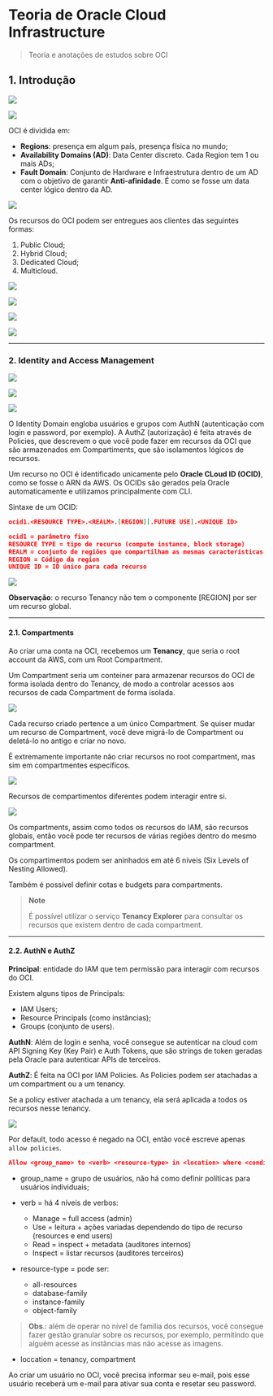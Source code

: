 # Teoria de Oracle Cloud Infrastructure

> Teoria e anotações de estudos sobre OCI

## 1. Introdução

![](../imagens/intro-7pilares.png)

![](../imagens/intro-regions.png)

OCI é dividida em:

- **Regions**: presença em algum país, presença física no mundo;
- **Availability Domains (AD)**: Data Center discreto. Cada Region tem 1 ou mais ADs;
- **Fault Domain**: Conjunto de Hardware e Infraestrutura dentro de um AD com o objetivo de garantir **Anti-afinidade**. É como se fosse um data center lógico dentro da AD.

![](../imagens/intro-infraOCI.png)

Os recursos do OCI podem ser entregues aos clientes das seguintes formas:

1. Public Cloud;
2. Hybrid Cloud;
3. Dedicated Cloud;
4. Multicloud.

![](../imagens/intro-distr.png)

![](../imagens/intro-hybrid.png)

![](../imagens/intro-azure.png)

![](../imagens/intro-multicloud.png)

---

### 2. Identity and Access Management

![](../imagens/iam-intro.png)

![](../imagens/iam-identity-domains.png)

![](../imagens/iam-identity-domains2.png)

O Identity Domain engloba usuários e grupos com AuthN (autenticação com login e password, por exemplo). A AuthZ (autorização) é feita através de Policies, que descrevem o que você pode fazer em recursos da OCI que são armazenados em Compartiments, que são isolamentos lógicos de recursos.

Um recurso no OCI é identificado unicamente pelo **Oracle CLoud ID (OCID)**, como se fosse o ARN da AWS. Os OCIDs são gerados pela Oracle automaticamente e utilizamos principalmente com CLI.

Sintaxe de um OCID:

```json
ocid1.<RESOURCE TYPE>.<REALM>.[REGION][.FUTURE USE].<UNIQUE ID>

ocid1 = parâmetro fixo
RESOURCE TYPE = tipo de recurso (compute instance, block storage)
REALM = conjunto de regiões que compartilham as mesmas características (commercial realm, government realm, ...)
REGION = Código da region
UNIQUE ID = ID único para cada recurso
```

![](../imagens/iam-OCID.png)

**Observação**: o recurso Tenancy não tem o componente [REGION] por ser um recurso global.

---

#### 2.1. Compartments

Ao criar uma conta na OCI, recebemos um **Tenancy**, que seria o root account da AWS, com um Root Compartment.

Um Compartment seria um conteiner para armazenar recursos do OCI de forma isolada dentro do Tenancy, de modo a controlar acessos aos recursos de cada Compartment de forma isolada.

![](../imagens/iam-compartment.png)

Cada recurso criado pertence a um único Compartment. Se quiser mudar um recurso de Compartment, você deve migrá-lo de Compartment ou deletá-lo no antigo e criar no novo.

É extremamente importante não criar recursos no root compartment, mas sim em compartmentes específicos.

![](../imagens/iam-compartment-access.png)

Recursos de compartimentos diferentes podem interagir entre si.

![](../imagens/iam-compartment-interact.png)

Os compartments, assim como todos os recursos do IAM, são recursos globais, então você pode ter recursos de várias regiões dentro do mesmo compartment.

Os compartimentos podem ser aninhados em até 6 níveis (Six Levels of Nesting Allowed).

Também é possível definir cotas e budgets para compartments.

> **Note**
>
> É possível utilizar o serviço **Tenancy Explorer** para consultar os recursos que existem dentro de cada compartment.

---

#### 2.2. AuthN e AuthZ

**Principal**: entidade do IAM que tem permissão para interagir com recursos do OCI.

Existem alguns tipos de Principals:

- IAM Users;
- Resource Principals (como instâncias);
- Groups (conjunto de users).

**AuthN**: Além de login e senha, você consegue se autenticar na cloud com API Signing Key (Key Pair) e Auth Tokens, que são strings de token geradas pela Oracle para autenticar APIs de terceiros.

**AuthZ**: É feita na OCI por IAM Policies. As Policies podem ser atachadas a um compartment ou a um tenancy.

Se a policy estiver atachada a um tenancy, ela será aplicada a todos os recursos nesse tenancy.

![](../imagens/iam-authz.png)

Por default, todo acesso é negado na OCI, então você escreve apenas `allow policies`.

```json
Allow <group_name> to <verb> <resource-type> in <location> where <conditions>
```

- group_name = grupo de usuários, não há como definir políticas para usuários individuais;
- verb = há 4 níveis de verbos:

    - Manage = full access (admin)
    - Use = leitura + ações variadas dependendo do tipo de recurso (resources e end users)
    - Read = inspect + metadata (auditores internos)
    - Inspect = listar recursos (auditores terceiros)

- resource-type = pode ser:

    - all-resources
    - database-family
    - instance-family
    - object-family

> **Obs**.: além de operar no nível de família dos recursos, você consegue fazer gestão granular sobre os recursos, por exemplo, permitindo que alguém acesse as instâncias mas não acesse as imagens.

- loccation = tenancy, compartment

Ao criar um usuário no OCI, você precisa informar seu e-mail, pois esse usuário receberá um e-mail para ativar sua conta e resetar seu password.

